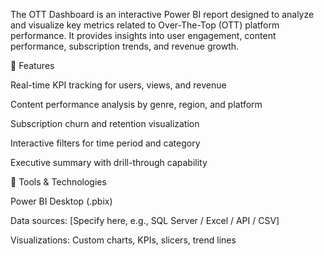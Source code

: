 The OTT Dashboard is an interactive Power BI report designed to analyze and visualize key metrics related to Over-The-Top (OTT) platform performance. It provides insights into user engagement, content performance, subscription trends, and revenue growth.

🚀 Features

Real-time KPI tracking for users, views, and revenue

Content performance analysis by genre, region, and platform

Subscription churn and retention visualization

Interactive filters for time period and category

Executive summary with drill-through capability

🧰 Tools & Technologies

Power BI Desktop (.pbix)

Data sources: [Specify here, e.g., SQL Server / Excel / API / CSV]

Visualizations: Custom charts, KPIs, slicers, trend lines
